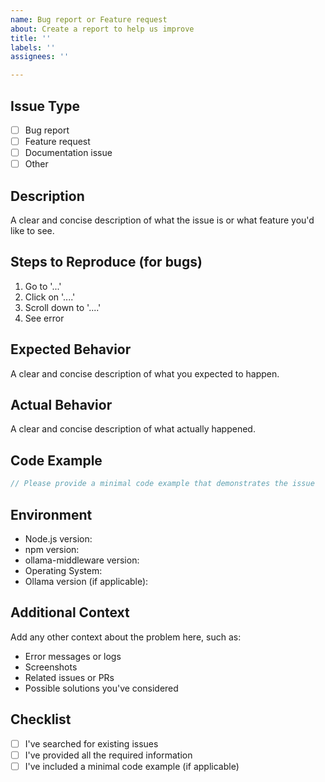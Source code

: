 ```yaml
---
name: Bug report or Feature request
about: Create a report to help us improve
title: ''
labels: ''
assignees: ''

---
```


## Issue Type
- [ ] Bug report
- [ ] Feature request
- [ ] Documentation issue
- [ ] Other

## Description
A clear and concise description of what the issue is or what feature you'd like to see.

## Steps to Reproduce (for bugs)
1. Go to '...'
2. Click on '....'
3. Scroll down to '....'
4. See error

## Expected Behavior
A clear and concise description of what you expected to happen.

## Actual Behavior
A clear and concise description of what actually happened.

## Code Example
```typescript
// Please provide a minimal code example that demonstrates the issue
```

## Environment
- Node.js version:
- npm version:
- ollama-middleware version:
- Operating System:
- Ollama version (if applicable):

## Additional Context
Add any other context about the problem here, such as:
- Error messages or logs
- Screenshots
- Related issues or PRs
- Possible solutions you've considered

## Checklist
- [ ] I've searched for existing issues
- [ ] I've provided all the required information
- [ ] I've included a minimal code example (if applicable)